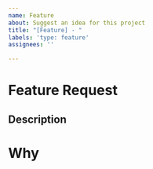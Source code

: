 ```yaml
---
name: Feature
about: Suggest an idea for this project
title: "[Feature] - "
labels: 'type: feature'
assignees: ''

---
```


# Feature Request

## Description
<!-- A clear and concise description of what you want to happen -->

# Why
<!-- A clear and concise explanation about why this should be done, so the whole team understand why this feature -->
